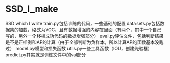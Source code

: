 # SSD_I_make
SSD which I write
train.py包括训练的代码，一些基础的配置
datasets.py包括数据集的加载，格式为VOC，且有数据增强的内容在里面（有两个，其中一个自己写的，另外一个移植成功代码的数据增强部分）
eval.py评估文件，包括判断结果是不是正样例和AP的计算（由于全部判断为负样本，所以计算AP的函数基本没跑过）
model.py模型和损失函数
utils.py一些工具函数（IOU，创建先验框）
predict.py其实就是训练文件中的val部分
